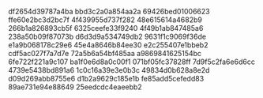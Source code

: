 df2654d39787a4ba
bbd3c2a0a854aa2a
69426bed01006623
ffe60e2bc3d2bc7f
4f439955d737f282
48e615614a4682b9
266b1a826893cb5f
6325ceefe33f9240
4f49b1ab847485a6
238a50b09f87073b
d6d3d9a534749db2
9631f1c9069f36de
e1a9b068178c29e6
45e4a8646b84ee30
e2c255407e1bbeb2
cdf5ac027f7a7d7e
72a5b6a54bf485aa
a9869841625154bc
6fe722f221a9c107
ba1f0e6d8a0c00f1
071bf05fc37828ff
7d9f5c2fa6e6d6cc
4739e5438bd891a6
1c0c16a39e3e0b3c
49834d0b628a8e2d
d09d269abb8755e6
d1b2a9629c185e1b
fe85add5cefedd83
89ae731e94e88649
25eedcdc4eaeebb2
